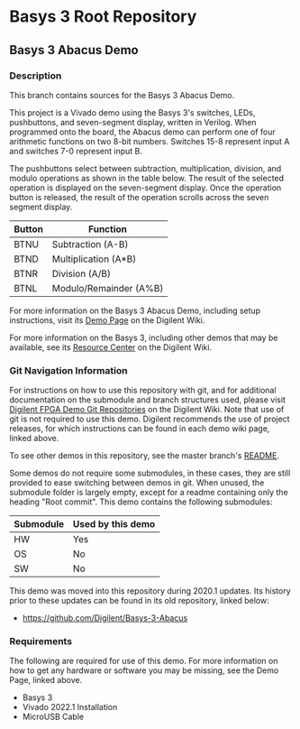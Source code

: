 # Basys 3 Root Repository

## Basys 3 Abacus Demo

### Description

This branch contains sources for the Basys 3 Abacus Demo.

This project is a Vivado demo using the Basys 3's switches, LEDs, pushbuttons, and seven-segment display, written in Verilog. When programmed onto the board, the Abacus demo can perform one of four arithmetic functions on two 8-bit numbers. Switches 15-8 represent input A and switches 7-0 represent input B.  

The pushbuttons select between subtraction, multiplication, division, and modulo operations as shown in the table below. The result of the selected operation is displayed on the seven-segment display. Once the operation button is released, the result of the operation scrolls across the seven segment display.
 
| Button | Function               |
| ------ | ---------------------- |
| BTNU   | Subtraction (A-B)      |
| BTND   | Multiplication (A\*B)  |
| BTNR   | Division (A/B)         |
| BTNL   | Modulo/Remainder (A%B) |

For more information on the Basys 3 Abacus Demo, including setup instructions, visit its [Demo Page](https://reference.digilentinc.com/reference/programmable-logic/basys-3/demos/abacus) on the Digilent Wiki.

For more information on the Basys 3, including other demos that may be available, see its [Resource Center](https://reference.digilentinc.com/reference/programmable-logic/basys-3/start) on the Digilent Wiki.

### Git Navigation Information

For instructions on how to use this repository with git, and for additional documentation on the submodule and branch structures used, please visit [Digilent FPGA Demo Git Repositories](https://reference.digilentinc.com/reference/programmable-logic/documents/git) on the Digilent Wiki. Note that use of git is not required to use this demo. Digilent recommends the use of project releases, for which instructions can be found in each demo wiki page, linked above.

To see other demos in this repository, see the master branch's [README](https://github.com/Digilent/Basys-3).

Some demos do not require some submodules, in these cases, they are still provided to ease switching between demos in git. When unused, the submodule folder is largely empty, except for a readme containing only the heading "Root commit". This demo contains the following submodules:

| Submodule | Used by this demo |
|-----------|-------------------|
| HW        | Yes |
| OS        | No |
| SW        | No |

This demo was moved into this repository during 2020.1 updates. Its history prior to these updates can be found in its old repository, linked below:
* https://github.com/Digilent/Basys-3-Abacus

### Requirements

The following are required for use of this demo. For more information on how to get any hardware or software you may be missing, see the Demo Page, linked above.

* Basys 3
* Vivado 2022.1 Installation
* MicroUSB Cable